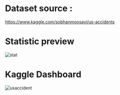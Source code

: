# Dataset source  : 

https://www.kaggle.com/sobhanmoosavi/us-accidents

# Statistic preview

![stat](https://user-images.githubusercontent.com/77083037/147778349-74a7fb76-4918-44ac-9986-c85461faabdd.jpg)

# Kaggle Dashboard

![usaccident](https://user-images.githubusercontent.com/77083037/147784569-023317d6-4ede-4e6e-ac22-f8397ea1918a.jpg)
